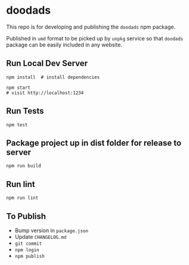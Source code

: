 # doodads

This repo is for developing and publishing the `doodads` npm package.

Published in `umd` format to be picked up by `unpkg` service so that `doodads` package can be easily included in any website.

## Run Local Dev Server

    npm install  # install dependencies

    npm start
    # visit http://localhost:1234

## Run Tests

    npm test

## Package project up in dist folder for release to server

    npm run build

## Run lint

    npm run lint

## To Publish

* Bump version in `package.json`
* Update `CHANGELOG.md`
* `git commit`
* `npm login`
* `npm publish`
